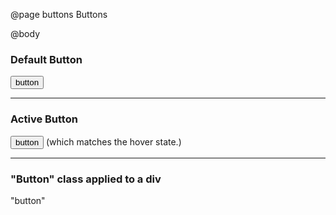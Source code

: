 @page buttons Buttons

@body
<h3>Default Button</h3>
<button>button</button>
<hr/>
<h3>Active Button</h3>
<button class="active">button</button>
<caption>(which matches the hover state.)</caption>
<hr/>
<h3>"Button" class applied to a div</h3>
<div class="button">"button"</div>